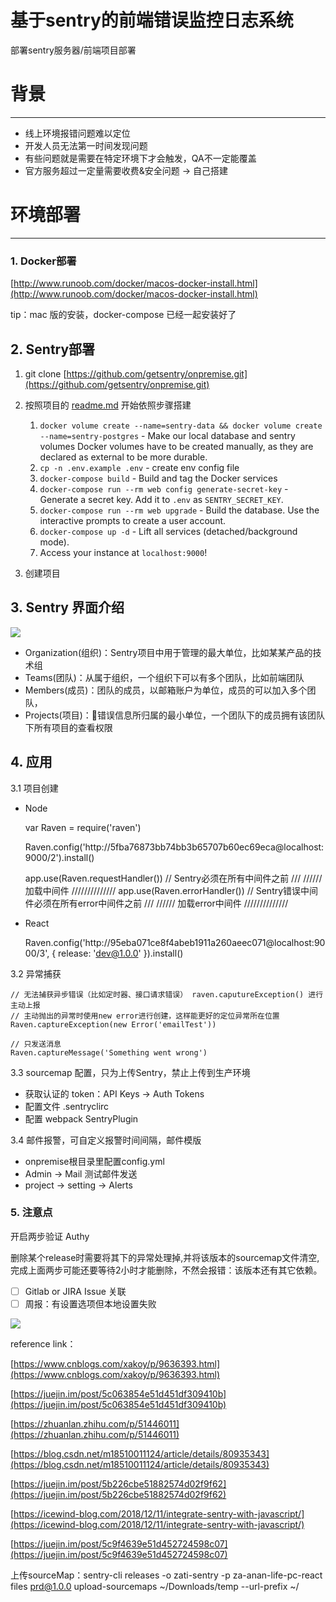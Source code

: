 # 基于sentry的前端错误监控日志系统

部署sentry服务器/前端项目部署

# 背景

---

- 线上环境报错问题难以定位
- 开发人员无法第一时间发现问题
- 有些问题就是需要在特定环境下才会触发，QA不一定能覆盖
- 官方服务超过一定量需要收费&安全问题 → 自己搭建

# 环境部署

---

### 1. Docker部署

[http://www.runoob.com/docker/macos-docker-install.html](http://www.runoob.com/docker/macos-docker-install.html)

tip：mac 版的安装，docker-compose 已经一起安装好了

## 2. Sentry部署

1. git clone [https://github.com/getsentry/onpremise.git](https://github.com/getsentry/onpremise.git)
2. 按照项目的 [readme.md](http://readme.md/) 开始依照步骤搭建 

    1. `docker volume create --name=sentry-data && docker volume create --name=sentry-postgres` - Make our local database and sentry volumes
        Docker volumes have to be created manually, as they are declared as external to be more durable.
    2. `cp -n .env.example .env` - create env config file
    3. `docker-compose build` - Build and tag the Docker services
    4. `docker-compose run --rm web config generate-secret-key` - Generate a secret key.
        Add it to `.env` as `SENTRY_SECRET_KEY`.
    5. `docker-compose run --rm web upgrade` - Build the database.
        Use the interactive prompts to create a user account.
    6. `docker-compose up -d` - Lift all services (detached/background mode).
    7. Access your instance at `localhost:9000`!

 3.  创建项目

## 3. Sentry 界面介绍

![](Untitled-562df6c1-f342-420f-aa3a-ecc7eb41f3b9.png)

- Organization(组织)：Sentry项目中用于管理的最大单位，比如某某产品的技术组
- Teams(团队)：从属于组织，一个组织下可以有多个团队，比如前端团队
- Members(成员)：团队的成员，以邮箱账户为单位，成员的可以加入多个团队，
- Projects(项目)：错误信息所归属的最小单位，一个团队下的成员拥有该团队下所有项目的查看权限

## 4. 应用

3.1 项目创建

- Node

    var Raven = require('raven')
    
    Raven.config('http://5fba76873bb74bb3b65707b60ec69eca@localhost:9000/2').install()
    
    app.use(Raven.requestHandler()) // Sentry必须在所有中间件之前
    /// ////// 加载中间件 //////////////
    app.use(Raven.errorHandler()) // Sentry错误中间件必须在所有error中间件之前
    /// ////// 加载error中间件 //////////////

- React

    <script src="https://cdn.ravenjs.com/3.26.2/raven.min.js" crossorigin="anonymous"></script>
    
    Raven.config('http://95eba071ce8f4abeb1911a260aeec071@localhost:9000/3', {
      release: 'dev@1.0.0'
    }).install()

3.2 异常捕获

    // 无法捕获异步错误（比如定时器、接口请求错误） raven.caputureException() 进行主动上报
    // 主动抛出的异常时使用new error进行创建，这样能更好的定位异常所在位置
    Raven.captureException(new Error('emailTest'))
    
    // 只发送消息
    Raven.captureMessage('Something went wrong')

3.3 sourcemap 配置，只为上传Sentry，禁止上传到生产环境

- 获取认证的 token：API Keys → Auth Tokens
- 配置文件 .sentryclirc
- 配置 webpack SentryPlugin

3.4  邮件报警，可自定义报警时间间隔，邮件模版

- onpremise根目录里配置config.yml
- Admin → Mail 测试邮件发送
- project → setting → Alerts

### 5. 注意点

开启两步验证 Authy

删除某个release时需要将其下的异常处理掉,并将该版本的sourcemap文件清空,完成上面两步可能还要等待2小时才能删除，不然会报错：该版本还有其它依赖。

- [ ]  Gitlab or JIRA Issue 关联
- [ ]  周报：有设置选项但本地设置失败

![](https://discourse-cdn-sjc2.com/standard10/uploads/sentry/original/1X/1a507e368879cbce1a34c1ca2501c0d32742135b.png)

reference link：

[https://www.cnblogs.com/xakoy/p/9636393.html](https://www.cnblogs.com/xakoy/p/9636393.html)

[https://juejin.im/post/5c063854e51d451df309410b](https://juejin.im/post/5c063854e51d451df309410b)

[https://zhuanlan.zhihu.com/p/51446011](https://zhuanlan.zhihu.com/p/51446011)

[https://blog.csdn.net/m18510011124/article/details/80935343](https://blog.csdn.net/m18510011124/article/details/80935343)

[https://juejin.im/post/5b226cbe51882574d02f9f62](https://juejin.im/post/5b226cbe51882574d02f9f62)

[https://icewind-blog.com/2018/12/11/integrate-sentry-with-javascript/](https://icewind-blog.com/2018/12/11/integrate-sentry-with-javascript/)

[https://juejin.im/post/5c9f4639e51d452724598c07](https://juejin.im/post/5c9f4639e51d452724598c07)

上传sourceMap：sentry-cli releases -o zati-sentry -p za-anan-life-pc-react files prd@1.0.0 upload-sourcemaps ~/Downloads/temp --url-prefix ~/